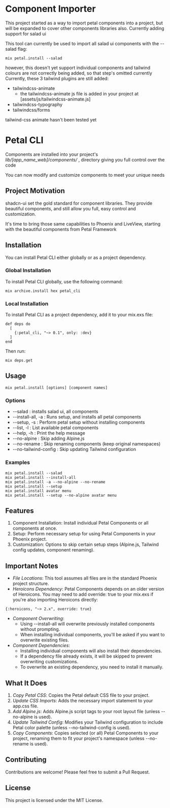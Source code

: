 # Component Importer

This project started as a way to import petal components into a project, but will be expanded to cover other components libraries also.  Currently adding support for salad ui

This tool can currently be used to import all salad ui components with the --salad flag:
```
mix petal.install --salad
```
however, this doesn't yet support individual components and tailwind colours are not correctly being added, so that step's omitted currently
Currently, these 3 tailwind plugins are still added:
- tailwindcss-animate
    - the tailwindcss-animate js file is added in your project at [assets/js/tailwindcss-animate.js]
- tailwindcss-typography
- tailwindcss/forms

tailwind-css animate hasn't been tested yet

# Petal CLI

Components are installed into your project's *lib/[app_name_web]/components/* , directory giving you full control over the code

You can now modify and customize components to meet your unique needs

## Project Motivation

shadcn-ui set the gold standard for component libraries.  They provide beautiful components, and still allow you full, easy control and customization.

It's time to bring those same capabilities to Phoenix and LiveView, starting with the beautiful components from Petal Framework

## Installation

You can install Petal CLI either globally or as a project dependency.

### Global Installation

To install Petal CLI globally, use the following command:

```
mix archive.install hex petal_cli
```

### Local Installation

To install Petal CLI as a project dependency, add it to your mix.exs file:

```
def deps do
  [
    {:petal_cli, "~> 0.1", only: :dev}
  ]
end
```

Then run:
```
mix deps.get
```

## Usage
```
mix petal.install [options] [component names]
```

### Options
- --salad               : installs salad ui, all components
- --install-all, -a     : Runs setup, and installs all petal components
- --setup, -s           : Perform petal setup without installing components
- --list, -l            : List available petal components
- --help, -h            : Print the help message
- --no-alpine           : Skip adding Alpine.js
- --no-rename           : Skip renaming components (keep original namespaces)
- --no-tailwind-config  : Skip updating Tailwind configuration

### Examples
```
mix petal.install --salad
mix petal.install --install-all
mix petal.install -a --no-alpine --no-rename
mix petal.install --setup
mix petal.install avatar menu
mix petal.install --setup --no-alpine avatar menu
```
## Features
1. Component Installation: Install individual Petal Components or all components at once.
2. Setup: Perform necessary setup for using Petal Components in your Phoenix project.
3. Customization: Options to skip certain setup steps (Alpine.js, Tailwind config updates, component 
renaming).

## Important Notes

- *File Locations*: This tool assumes all files are in the standard Phoenix project structure.
- *Heroicons Dependency*: Petal Components depends on an older version of Heroicons. You may need to add override: true to your mix.exs if you're also importing Heroicons directly:
```
{:heroicons, "~> 2.x", override: true}
```
- *Component Overwriting*:
    - Using --install-all will overwrite previously installed components without prompting.
    - When installing individual components, you'll be asked if you want to overwrite existing files.
- *Component Dependencies*:
    - Installing individual components will also install their dependencies.
    - If a dependency file already exists, it will be skipped to prevent overwriting customizations.
    - To overwrite an existing dependency, you need to install it manually.

## What It Does
1. *Copy Petal CSS*: Copies the Petal default CSS file to your project.
2. *Update CSS Imports*: Adds the necessary import statement to your app.css file.
3. *Add Alpine.js*: Adds Alpine.js script tags to your root layout file (unless --no-alpine is used).
4. *Update Tailwind Config*: Modifies your Tailwind configuration to include Petal color palette (unless --no-tailwind-config is used).
5. *Copy Components*: Copies selected (or all) Petal Components to your project, renaming them to fit your project's namespace (unless --no-rename is used).

## Contributing
Contributions are welcome! Please feel free to submit a Pull Request.

## License
This project is licensed under the MIT License.

